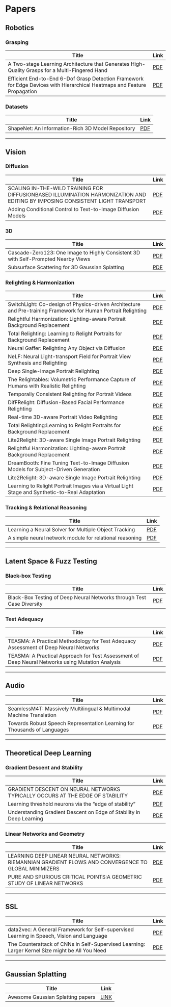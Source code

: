 # Papers

## Robotics

### Grasping
| Title | Link |
|-------|------|
| A Two-stage Learning Architecture that Generates High-Quality Grasps for a Multi-Fingered Hand | [PDF](https://elib.dlr.de/191780/1/winkelbauer2022.pdf) |
| Efficient End-to-End 6-Dof Grasp Detection Framework for Edge Devices with Hierarchical Heatmaps and Feature Propagation | [PDF](https://arxiv.org/pdf/2410.22980) |

### Datasets
| Title | Link |
|-------|------|
| ShapeNet: An Information-Rich 3D Model Repository | [PDF](https://arxiv.org/pdf/1512.03012) |

---

## Vision

### Diffusion
| Title | Link |
|-------|------|
| SCALING IN-THE-WILD TRAINING FOR DIFFUSIONBASED ILLUMINATION HARMONIZATION AND EDITING BY IMPOSING CONSISTENT LIGHT TRANSPORT | [PDF](https://openreview.net/pdf?id=u1cQYxRI1H) |
| Adding Conditional Control to Text-to-Image Diffusion Models | [PDF](https://arxiv.org/pdf/2302.05543) |

### 3D
| Title | Link |
|-------|------|
| Cascade-Zero123: One Image to Highly Consistent 3D with Self-Prompted Nearby Views | [PDF](https://arxiv.org/pdf/2312.04424) |
| Subsurface Scattering for 3D Gaussian Splatting | [PDF](https://arxiv.org/pdf/2408.12282) |

### Relighting & Harmonization
| Title | Link |
|-------|------|
| SwitchLight: Co-design of Physics-driven Architecture and Pre-training Framework for Human Portrait Relighting | [PDF](https://arxiv.org/pdf/2402.18848) |
| Relightful Harmonization: Lighting-aware Portrait Background Replacement | [PDF](https://arxiv.org/pdf/2312.06886) |
| Total Relighting: Learning to Relight Portraits for Background Replacement | [PDF](https://augmentedperception.github.io/total_relighting/total_relighting_paper.pdf) |
| Neural Gaffer: Relighting Any Object via Diffusion | [PDF](https://arxiv.org/pdf/2406.07520) |
| NeLF: Neural Light-transport Field for Portrait View Synthesis and Relighting | [PDF](https://arxiv.org/pdf/2107.12351) |
| Deep Single-Image Portrait Relighting | [PDF](https://openaccess.thecvf.com/content_ICCV_2019/papers/Zhou_Deep_Single-Image_Portrait_Relighting_ICCV_2019_paper.pdf) |
| The Relightables: Volumetric Performance Capture of Humans with Realistic Relighting | [PDF](https://augmentedperception.github.io/therelightables/) |
| Temporally Consistent Relighting for Portrait Videos | [PDF](https://openaccess.thecvf.com/content/WACV2022W/WACI/papers/Chandran_Temporally_Consistent_Relighting_for_Portrait_Videos_WACVW_2022_paper.pdf) |
| DifFRelight: Diffusion-Based Facial Performance Relighting | [PDF](https://arxiv.org/pdf/2410.08188) |
| Real-time 3D-aware Portrait Video Relighting | [PDF](https://arxiv.org/pdf/2410.18355) |
| Total Relighting:Learning to Relight Portraits for Background Replacement | [PDF](https://augmentedperception.github.io/total_relighting/total_relighting_paper.pdf) |
| Lite2Relight: 3D-aware Single Image Portrait Relighting | [PDF](https://arxiv.org/pdf/2407.10487) |
| Relightful Harmonization: Lighting-aware Portrait Background Replacement | [PDF](https://arxiv.org/pdf/2312.06886) |
| DreamBooth: Fine Tuning Text-to-Image Diffusion Models for Subject-Driven Generation | [PDF]([https://arxiv.org/pdf/2312.06886](https://arxiv.org/pdf/2208.12242)) |
| Lite2Relight: 3D-aware Single Image Portrait Relighting | [PDF](https://arxiv.org/pdf/2407.10487) |
| Learning to Relight Portrait Images via a Virtual Light Stage and Synthetic-to-Real Adaptation | [PDF](https://arxiv.org/pdf/2209.10510) |




### Tracking & Relational Reasoning
| Title | Link |
|-------|------|
| Learning a Neural Solver for Multiple Object Tracking | [PDF](https://arxiv.org/pdf/1912.07515) |
| A simple neural network module for relational reasoning | [PDF](https://arxiv.org/pdf/1706.01427) |

---

## Latent Space & Fuzz Testing

### Black-box Testing
| Title | Link |
|-------|------|
| Black-Box Testing of Deep Neural Networks through Test Case Diversity | [PDF](https://arxiv.org/pdf/2112.12591) |

### Test Adequacy
| Title | Link |
|-------|------|
| TEASMA: A Practical Methodology for Test Adequacy Assessment of Deep Neural Networks | [PDF](https://arxiv.org/pdf/2308.01311) |
| TEASMA: A Practical Approach for Test Assessment of Deep Neural Networks using Mutation Analysis | [PDF](https://arxiv.org/pdf/2308.01311) |

---

## Audio

| Title | Link |
|-------|------|
| SeamlessM4T: Massively Multilingual & Multimodal Machine Translation | [PDF](https://arxiv.org/pdf/2308.11596) |
| Towards Robust Speech Representation Learning for Thousands of Languages | [PDF](https://arxiv.org/pdf/2407.00837) |

---

## Theoretical Deep Learning

### Gradient Descent and Stability
| Title | Link |
|-------|------|
| GRADIENT DESCENT ON NEURAL NETWORKS TYPICALLY OCCURS AT THE EDGE OF STABILITY | [PDF](https://arxiv.org/pdf/2103.00065) |
| Learning threshold neurons via the “edge of stability” | [PDF](https://arxiv.org/pdf/2212.07469) |
| Understanding Gradient Descent on Edge of Stability in Deep Learning | [PDF](https://arxiv.org/pdf/2205.09745) |

### Linear Networks and Geometry
| Title | Link |
|-------|------|
| LEARNING DEEP LINEAR NEURAL NETWORKS: RIEMANNIAN GRADIENT FLOWS AND CONVERGENCE TO GLOBAL MINIMIZERS | [PDF](https://arxiv.org/pdf/1910.05505) |
| PURE AND SPURIOUS CRITICAL POINTS:A GEOMETRIC STUDY OF LINEAR NETWORKS | [PDF](https://arxiv.org/pdf/1910.01671) |

---

## SSL

| Title | Link |
|-------|------|
| data2vec: A General Framework for Self-supervised Learning in Speech, Vision and Language | [PDF](https://arxiv.org/pdf/2202.03555) |
| The Counterattack of CNNs in Self-Supervised Learning: Larger Kernel Size might be All You Need | [PDF](https://arxiv.org/pdf/2312.05695) |

---

## Gaussian Splatting
| Title | Link |
|-------|------|
| Awesome Gaussian Splatting papers | [LINK](https://mrnerf.github.io/awesome-3D-gaussian-splatting/) |
